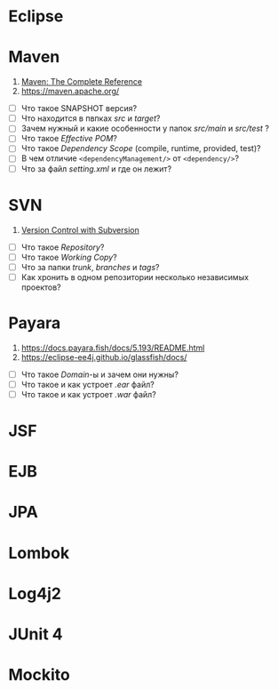 # Eclipse
# Maven
1. [Maven: The Complete Reference](https://books.sonatype.com/mvnref-book/pdf/mvnref-pdf.pdf)
2. https://maven.apache.org/

- [ ] Что такое SNAPSHOT версия?
- [ ] Что находится в пвпках *src* и *target*?
- [ ] Зачем нужный и какие особенности у папок *src/main* и *src/test* ?
- [ ] Что такое *Effective POM*?
- [ ] Что такое *Dependency Scope* (compile, runtime, provided, test)?
- [ ] В чем отличие `<dependencyManagement/>` от `<dependency/>`? 
- [ ] Что за файл *setting.xml* и где он лежит? 

# SVN
1. [Version Control with Subversion](http://svnbook.red-bean.com/en/1.7/svn-book.pdf)
- [ ] Что такое *Repository*?
- [ ] Что такое *Working Copy*?
- [ ] Что за папки *trunk*, *branches* и *tags*?
- [ ] Как хронить в одном репозитории несколько независимых проектов?

# Payara
1. https://docs.payara.fish/docs/5.193/README.html
2. https://eclipse-ee4j.github.io/glassfish/docs/

- [ ] Что такое *Domain*-ы и зачем они нужны? 
- [ ] Что такое и как устроет *.ear* файл?
- [ ] Что такое и как устроет *.war* файл?

# JSF
# EJB
# JPA
# Lombok
# Log4j2
# JUnit 4
# Mockito
